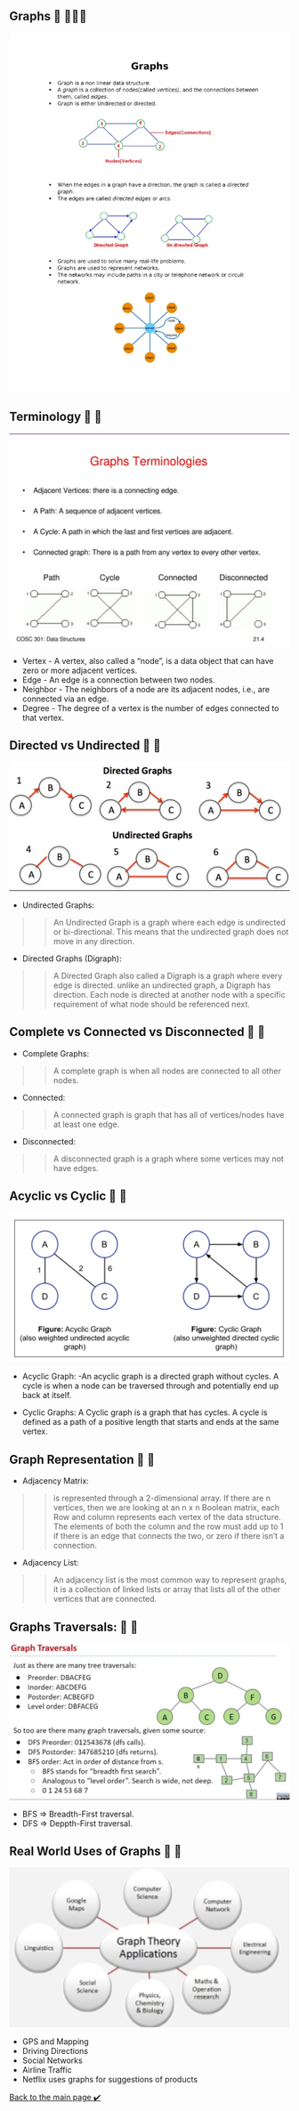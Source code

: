 ## Graphs 👋 👩🏻‍💻

![img](./assest/graph.jpg)


## Terminology 👀 📝
![img](./assest/graph4.jpg)
- Vertex - A vertex, also called a “node”, is a data object that can have zero or more adjacent vertices.
- Edge - An edge is a connection between two nodes.
- Neighbor - The neighbors of a node are its adjacent nodes, i.e., are connected via an edge.
- Degree - The degree of a vertex is the number of edges connected to that vertex.


## Directed vs Undirected 👀 📝

![img](./assest/graph3.jpg)
* Undirected Graphs:
>>An Undirected Graph is a graph where each edge is undirected or bi-directional. This means that the undirected graph does not move in any direction.

* Directed Graphs (Digraph):
>>A Directed Graph also called a Digraph is a graph where every edge is directed. unlike an undirected graph, a Digraph has direction. Each node is directed at another node with a specific requirement of what node should be referenced next.


## Complete vs Connected vs Disconnected 👀 📝
* Complete Graphs:
>>A complete graph is when all nodes are connected to all other nodes.

* Connected:
>>A connected graph is graph that has all of vertices/nodes have at least one edge.

* Disconnected:
>>A disconnected graph is a graph where some vertices may not have edges.


## Acyclic vs Cyclic 👀 📝
![img](./assest/graph5.jpg)
* Acyclic Graph: -An acyclic graph is a directed graph without cycles. A cycle is when a node can be traversed through and potentially end up back at itself.

* Cyclic Graphs:
A Cyclic graph is a graph that has cycles. A cycle is defined as a path of a positive length that starts and ends at the same vertex.

## Graph Representation 👀 📝
* Adjacency Matrix:
>>is represented through a 2-dimensional array. If there are n vertices, then we are looking at an n x n Boolean matrix, each Row and column represents each vertex of the data structure. The elements of both the column and the row must add up to 1 if there is an edge that connects the two, or zero if there isn’t a connection.

* Adjacency List:
>>An adjacency list is the most common way to represent graphs, it is a collection of linked lists or array that lists all of the other vertices that are connected.

## Graphs Traversals: 👀 📝
![img](./assest/graph2.jpg)
- BFS => Breadth-First traversal.
- DFS => Deppth-First traversal.

## Real World Uses of Graphs 👀 📝

![omg](./assest/graph1.jpg)

- GPS and Mapping
- Driving Directions
- Social Networks
- Airline Traffic
- Netflix uses graphs for suggestions of products


[Back to the main page  ✔️](README.md)